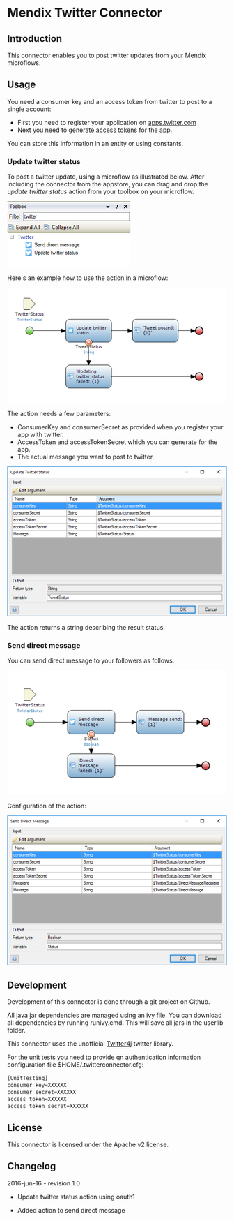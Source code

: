# Mendix Twitter Connector

## Introduction

This connector enables you to post twitter updates from your Mendix microflows.

## Usage

You need a consumer key and an access token from twitter to post to a
single account:
* First you need to register your application on [apps.twitter.com][4]
* Next you need to [generate access tokens][3] for the app.

You can store this information in an entity or using constants.

### Update twitter status

To post a twitter update, using a microflow as illustrated below. After
including the connector from the appstore, you can drag and drop the
*update twitter status* action from your toolbox on your microflow.

![Twitter action in Mendix toolbox][9]

Here's an example how to use the action in a microflow:

![Post Tweet from microflow][1]

The action needs a few parameters:
* ConsumerKey and consumerSecret as provided when you register your app with twitter.
* AccessToken and accessTokenSecret which you can generate for the app.
* The actual message you want to post to twitter.

![Configure tweet action][2]

The action returns a string describing the result status.

### Send direct message

You can send direct message to your followers as follows:

![Send direct message from microflow][7]

Configuration of the action:

![Configure direct message action][8]

## Development

Development of this connector is done through a git project on Github.

All java jar dependencies are managed using an ivy file. You can download all
dependencies by running runivy.cmd. This will save all jars in the userlib folder.

This connector uses the unofficial [Twitter4j][6] twitter library.

For the unit tests you need to provide qn authentication information configuration file $HOME/.twitterconnector.cfg:

    [UnitTesting]
    consumer_key=XXXXXX
    consumer_secret=XXXXXX
    access_token=XXXXXX
    access_token_secret=XXXXXX

## License

This connector is licensed under the Apache v2 license.

## Changelog

2016-jun-16 - revision 1.0

* Update twitter status action using oauth1
* Added action to send direct message

  [1]: docs/images/post_tweet_mf.png
  [2]: docs/images/configure_post_tweet.png
  [3]: https://dev.twitter.com/oauth/overview/application-owner-access-tokens
  [4]: https://apps.twitter.com/
  [5]: https://dev.twitter.com/oauth/overview/introduction
  [6]: http://twitter4j.org/en/index.html
  [7]: docs/images/send_direct_message.png
  [8]: docs/images/configure_direct_message.png
  [9]: docs/images/twitter_toolbox.png